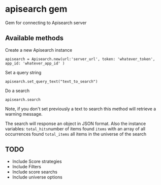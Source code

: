 # apisearch gem

Gem for connecting to Apisearch server

## Available methods


Create a new Apisearch instance
```
apisearch = Apisearch.new(url:'server_url', token: 'whatever_token', app_id: 'whatever_app_id' )
```
Set a query string
```
apisearch.set_query_text("text_to_search")
```
Do a search
```
apisearch.search
```
Note, if you don't set previously a text to search this method will retrieve a warning message.

The search will response an object in JSON format. Also the instance variables:
`total_hits`number of items found
`items` with an array of all occurrences found
`total_items` all items in the universe of the search

## TODO

* Include Score strategies
* Include Filters
* Include score searchs
* Include universe options

